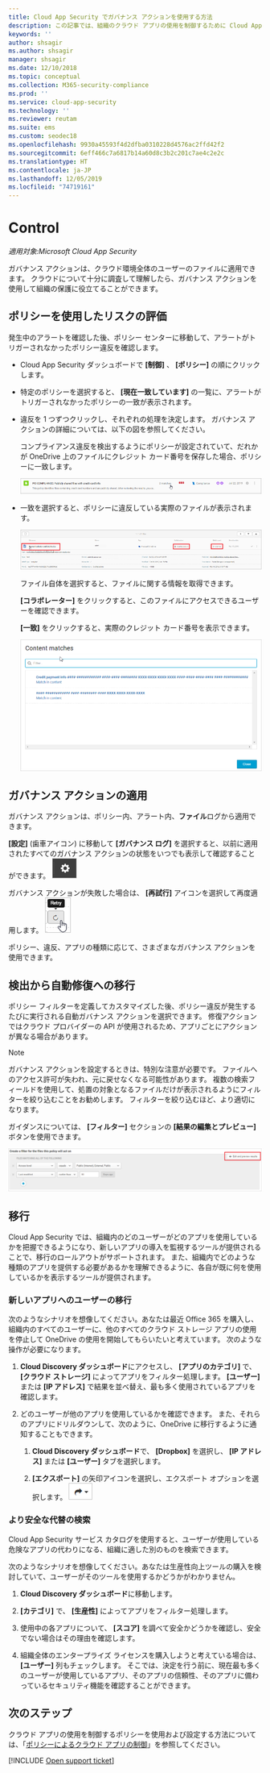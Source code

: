 ```yaml
---
title: Cloud App Security でガバナンス アクションを使用する方法
description: この記事では、組織のクラウド アプリの使用を制御するために Cloud App Security で実行できるガバナンス アクションについて説明します。
keywords: ''
author: shsagir
ms.author: shsagir
manager: shsagir
ms.date: 12/10/2018
ms.topic: conceptual
ms.collection: M365-security-compliance
ms.prod: ''
ms.service: cloud-app-security
ms.technology: ''
ms.reviewer: reutam
ms.suite: ems
ms.custom: seodec18
ms.openlocfilehash: 9930a45593f4d2dfba0310228d4576ac2ffd42f2
ms.sourcegitcommit: 6eff466c7a6817b14a60d8c3b2c201c7ae4c2e2c
ms.translationtype: HT
ms.contentlocale: ja-JP
ms.lasthandoff: 12/05/2019
ms.locfileid: "74719161"
---
```

# <a name="control"></a>Control

*適用対象:Microsoft Cloud App Security*

ガバナンス アクションは、クラウド環境全体のユーザーのファイルに適用できます。 クラウドについて十分に調査して理解したら、ガバナンス アクションを使用して組織の保護に役立てることができます。

## <a name="use-policies-to-assess-risk"></a>ポリシーを使用したリスクの評価

発生中のアラートを確認した後、ポリシー センターに移動して、アラートがトリガーされなかったポリシー違反を確認します。

- Cloud App Security ダッシュボードで **[制御]** 、 **[ポリシー]** の順にクリックします。

- 特定のポリシーを選択すると、 **[現在一致しています]** の一覧に、アラートがトリガーされなかったポリシーの一致が表示されます。

- 違反を 1 つずつクリックし、それぞれの処理を決定します。 ガバナンス アクションの詳細については、以下の図を参照してください。

    コンプライアンス違反を検出するようにポリシーが設定されていて、だれかが OneDrive 上のファイルにクレジット カード番号を保存した場合、ポリシーに一致します。

    ![PCI の一致](media/pci-matches.png "pci の一致")

- 一致を選択すると、ポリシーに違反している実際のファイルが表示されます。

    ![PCI コンテンツの一致](media/pci-content-matches.png "pci コンテンツの一致")

    ファイル自体を選択すると、ファイルに関する情報を取得できます。

    **[コラボレーター]** をクリックすると、このファイルにアクセスできるユーザーを確認できます。

    **[一致]** をクリックすると、実際のクレジット カード番号を表示できます。

    ![クレジット カード番号のコンテンツの一致](media/content-matches-ccn.png "クレジット カード番号のコンテンツの一致")

## <a name="apply-governance-actions"></a>ガバナンス アクションの適用

ガバナンス アクションは、ポリシー内、アラート内、**ファイル**ログから適用できます。

**[設定]** (歯車アイコン) に移動して **[ガバナンス ログ]** を選択すると、以前に適用されたすべてのガバナンス アクションの状態をいつでも表示して確認することができます。 ![[設定] アイコン](media/settings-icon.png "s設定アイコン")

ガバナンス アクションが失敗した場合は、 **[再試行]** アイコンを選択して再度適用します。 ![[再試行] アイコン](media/retry-icon.png "r再試行アイコン")

ポリシー、違反、アプリの種類に応じて、さまざまなガバナンス アクションを使用できます。

## <a name="move-from-detection-to-automatic-remediation"></a>検出から自動修復への移行

ポリシー フィルターを定義してカスタマイズした後、ポリシー違反が発生するたびに実行される自動ガバナンス アクションを選択できます。
修復アクションではクラウド プロバイダーの API が使用されるため、アプリごとにアクションが異なる場合があります。

> [!NOTE]
> ガバナンス アクションを設定するときは、特別な注意が必要です。 ファイルへのアクセス許可が失われ、元に戻せなくなる可能性があります。
> 複数の検索フィールドを使用して、処置の対象となるファイルだけが表示されるようにフィルターを絞り込むことをお勧めします。 フィルターを絞り込むほど、より適切になります。
>
> ガイダンスについては、 **[フィルター]** セクションの **[結果の編集とプレビュー]** ボタンを使用できます。

![ファイル ポリシーの結果の編集とプレビュー](media/file-policy-edit-and-preview-results.png "ファイル ポリシーの結果の編集とプレビュー")

## <a name="migration"></a>移行

Cloud App Security では、組織内のどのユーザーがどのアプリを使用しているかを把握できるようになり、新しいアプリの導入を監視するツールが提供されることで、移行のロールアウトがサポートされます。 また、組織内でどのような種類のアプリを提供する必要があるかを理解できるように、各自が既に何を使用しているかを表示するツールが提供されます。

### <a name="migrate-your-users-to-a-new-app"></a>新しいアプリへのユーザーの移行

次のようなシナリオを想像してください。あなたは最近 Office 365 を購入し、組織内のすべてのユーザーに、他のすべてのクラウド ストレージ アプリの使用を停止して OneDrive の使用を開始してもらいたいと考えています。 次のような操作が必要になります。

1. **Cloud Discovery ダッシュボード**にアクセスし、 **[アプリのカテゴリ]** で、 **[クラウド ストレージ]** によってアプリをフィルター処理します。 **[ユーザー]** または **[IP アドレス]** で結果を並べ替え、最も多く使用されているアプリを確認します。

2. どのユーザーが他のアプリを使用しているかを確認できます。 また、それらのアプリにドリルダウンして、次のように、OneDrive に移行するように通知することもできます。

    1. **Cloud Discovery ダッシュボード**で、 **[Dropbox]** を選択し、 **[IP アドレス]** または **[ユーザー]** タブを選択します。

    2. **[エクスポート]** の矢印アイコンを選択し、エクスポート オプションを選択します。 ![矢印アイコン](media/arrow-icon.png "a矢印アイコン")

### <a name="find-more-secure-alternatives"></a>より安全な代替の検索

Cloud App Security サービス カタログを使用すると、ユーザーが使用している危険なアプリの代わりになる、組織に適した別のものを検索できます。

次のようなシナリオを想像してください。あなたは生産性向上ツールの購入を検討していて、ユーザーがそのツールを使用するかどうかがわかりません。

1. **Cloud Discovery ダッシュボード**に移動します。

2. **[カテゴリ]** で、 **[生産性]** によってアプリをフィルター処理します。

3. 使用中の各アプリについて、 **[スコア]** を調べて安全かどうかを確認し、安全でない場合はその理由を確認します。

4. 組織全体のエンタープライズ ライセンスを購入しようと考えている場合は、 **[ユーザー]** 列もチェックします。 そこでは、決定を行う前に、現在最も多くのユーザーが使用しているアプリ、そのアプリの信頼性、そのアプリに備わっているセキュリティ機能を確認することができます。

## <a name="next-steps"></a>次のステップ

クラウド アプリの使用を制御するポリシーを使用および設定する方法については、「[ポリシーによるクラウド アプリの制御](control-cloud-apps-with-policies.md)」を参照してください。

[!INCLUDE [Open support ticket](includes/support.md)]
